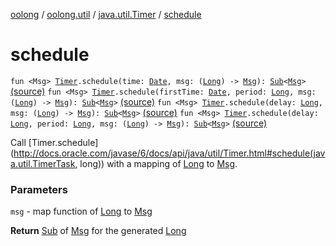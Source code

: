 [oolong](../../index.md) / [oolong.util](../index.md) / [java.util.Timer](index.md) / [schedule](./schedule.md)

# schedule

`fun <Msg> `[`Timer`](http://docs.oracle.com/javase/6/docs/api/java/util/Timer.html)`.schedule(time: `[`Date`](http://docs.oracle.com/javase/6/docs/api/java/util/Date.html)`, msg: (`[`Long`](https://kotlinlang.org/api/latest/jvm/stdlib/kotlin/-long/index.html)`) -> `[`Msg`](schedule.md#Msg)`): `[`Sub`](../../oolong.platform/-sub/index.md)`<`[`Msg`](schedule.md#Msg)`>` [(source)](https://github.com/pardom/oolong/tree/master/oolong/src/main/kotlin/oolong/util/timer.kt#L15)
`fun <Msg> `[`Timer`](http://docs.oracle.com/javase/6/docs/api/java/util/Timer.html)`.schedule(firstTime: `[`Date`](http://docs.oracle.com/javase/6/docs/api/java/util/Date.html)`, period: `[`Long`](https://kotlinlang.org/api/latest/jvm/stdlib/kotlin/-long/index.html)`, msg: (`[`Long`](https://kotlinlang.org/api/latest/jvm/stdlib/kotlin/-long/index.html)`) -> `[`Msg`](schedule.md#Msg)`): `[`Sub`](../../oolong.platform/-sub/index.md)`<`[`Msg`](schedule.md#Msg)`>` [(source)](https://github.com/pardom/oolong/tree/master/oolong/src/main/kotlin/oolong/util/timer.kt#L25)
`fun <Msg> `[`Timer`](http://docs.oracle.com/javase/6/docs/api/java/util/Timer.html)`.schedule(delay: `[`Long`](https://kotlinlang.org/api/latest/jvm/stdlib/kotlin/-long/index.html)`, msg: (`[`Long`](https://kotlinlang.org/api/latest/jvm/stdlib/kotlin/-long/index.html)`) -> `[`Msg`](schedule.md#Msg)`): `[`Sub`](../../oolong.platform/-sub/index.md)`<`[`Msg`](schedule.md#Msg)`>` [(source)](https://github.com/pardom/oolong/tree/master/oolong/src/main/kotlin/oolong/util/timer.kt#L35)
`fun <Msg> `[`Timer`](http://docs.oracle.com/javase/6/docs/api/java/util/Timer.html)`.schedule(delay: `[`Long`](https://kotlinlang.org/api/latest/jvm/stdlib/kotlin/-long/index.html)`, period: `[`Long`](https://kotlinlang.org/api/latest/jvm/stdlib/kotlin/-long/index.html)`, msg: (`[`Long`](https://kotlinlang.org/api/latest/jvm/stdlib/kotlin/-long/index.html)`) -> `[`Msg`](schedule.md#Msg)`): `[`Sub`](../../oolong.platform/-sub/index.md)`<`[`Msg`](schedule.md#Msg)`>` [(source)](https://github.com/pardom/oolong/tree/master/oolong/src/main/kotlin/oolong/util/timer.kt#L45)

Call [Timer.schedule](http://docs.oracle.com/javase/6/docs/api/java/util/Timer.html#schedule(java.util.TimerTask, long)) with a mapping of [Long](https://kotlinlang.org/api/latest/jvm/stdlib/kotlin/-long/index.html) to [Msg](schedule.md#Msg).

### Parameters

`msg` - map function of [Long](https://kotlinlang.org/api/latest/jvm/stdlib/kotlin/-long/index.html) to [Msg](schedule.md#Msg)

**Return**
[Sub](../../oolong.platform/-sub/index.md) of [Msg](schedule.md#Msg) for the generated [Long](https://kotlinlang.org/api/latest/jvm/stdlib/kotlin/-long/index.html)

